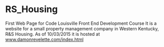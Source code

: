 # RS_Housing
First Web Page for Code Louisville Front End Development Course
It is a website for a small property management company in Western Kentucky, R&S Housing.
As of 10/03/2015 it is hosted at www.damonrevelette.com/index.html
